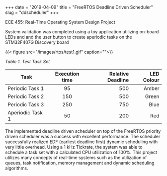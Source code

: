 +++
date = "2019-04-09"
title = "FreeRTOS Deadline Driven Scheduler"
slug = "ddscheduler"
+++

ECE 455: Real-Time Operating System Design Project

System validation was completed using a toy application utilizing on-board LEDs and and the user button to create aperiodic tasks on the STM32F407G Discovery board

{{< figure src="/images/rtos/test1.gif" caption="">}}

*Table 1. Test Task Set*

| Task     | Execution time         | Relative Deadline  | LED Colour   |
| ------------- |:-------------:| -----:| -----:|
| Periodic Task 1 | 95 | 500 | Amber   |
| Periodic Task 2 | 150 |   500 |  Green |
| Periodic Task 3 | 250     |    750 |  Blue  |
| Aperiodic Task 1 | 50     | 200   | Red |

The implemented deadline driven scheduler on top of the FreeRTOS priority driven scheduler was a success with excellent performance. The scheduler successfully realized EDF (earliest deadline first) dynamic scheduling with very little overhead. Using a 1 kHz Tickrate, the system was able to schedule a task set with a calculated CPU utilization of 100%. This project utilizes many concepts of real-time systems such as the utilization of queues, task notification, memory management and dynamic scheduling algorithms.